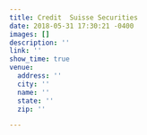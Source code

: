 ```yaml
---
title: Credit  Suisse Securities
date: 2018-05-31 17:30:21 -0400
images: []
description: ''
link: ''
show_time: true
venue:
  address: ''
  city: ''
  name: ''
  state: ''
  zip: ''

---
```

